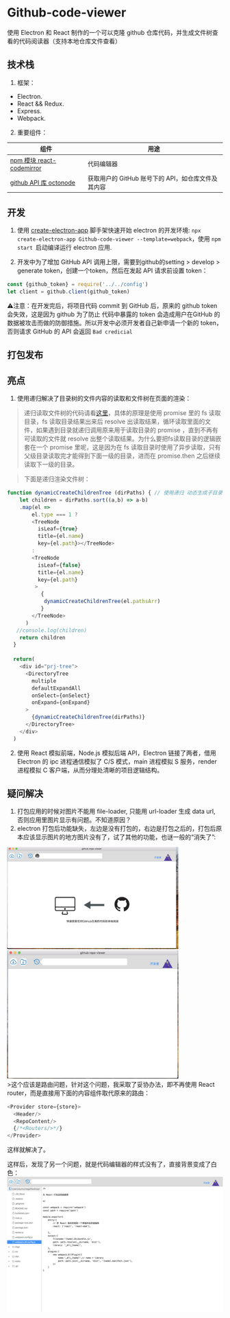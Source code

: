 # Github-code-viewer

使用 Electron 和 React 制作的一个可以克隆 github 仓库代码，并生成文件树查看的代码阅读器（支持本地仓库文件查看）

## 技术栈

1. 框架：

- Electron.
- React && Redux.
- Express.
- Webpack.

2. 重要组件：

| 组件 |  用途  |
| --- | --- |
|  [npm 模块 react-codemirror](https://www.npmjs.com/package/react-codemirror)  |  代码编辑器  |
|  [github API 库 octonode](https://github.com/pksunkara/octonode) |  获取用户的 GitHub 账号下的 API，如仓库文件及其内容  |

## 开发

1. 使用 [create-electron-app](https://www.electronforge.io/) 脚手架快速开始 electron 的开发环境: `npx create-electron-app Github-code-viewer --template=webpack`，使用 `npm start `启动编译运行 electron 应用. 

2. 开发中为了增加 GitHub API 调用上限，需要到github的setting > develop > generate token，创建一个token，然后在发起 API 请求前设置 token：
```js
const {github_token} = require('../../config')
let client = github.client(github_token)
```
⚠️注意：在开发完后，将项目代码 commit 到 GitHub 后，原来的 github token 会失效，这是因为 github 为了防止 代码中暴露的 token 会造成用户在GitHub 的数据被攻击而做的防御措施。所以开发中必须开发者自己新申请一个新的 token，否则请求 GitHub 的 API 会返回 `Bad credicial`

## 打包发布


## 亮点

1. 使用递归解决了目录树的文件内容的读取和文件树在页面的渲染：

>递归读取文件树的代码请看[这里](https://github.com/qumuchegi/github-code-viewer/blob/e1ba1e63f6f38f5e70693df426da38f3a2c20e1d/src/main/server-routes/middleweres.js#L83)，具体的原理是使用 promise 里的 fs 读取目录，fs 读取目录结果出来后 resolve 出读取结果，循环读取里面的文件，如果遇到目录就递归调用原来用于读取目录的 promise ，直到不再有可读取的文件就 resolve 出整个读取结果。为什么要把fs读取目录的逻辑嵌套在一个 promise 里呢，这是因为在 fs 读取目录时使用了异步读取，只有父级目录读取完才能得到下面一级的目录，进而在 promise.then 之后继续读取下一级的目录。

>下面是递归渲染文件树：

```js
function dynamicCreateChildrenTree (dirPaths) { // 使用递归 动态生成子目录树
    let children = dirPaths.sort((a,b) => a-b)
    .map(el => 
        el.type === 1 ?
        <TreeNode 
          isLeaf={true} 
          title={el.name} 
          key={el.path}></TreeNode>
        :
        <TreeNode 
          isLeaf={false}  
          title={el.name} 
          key={el.path} 
         >
           {
            dynamicCreateChildrenTree(el.pathsArr)
           }
        </TreeNode>
      )
   //console.log(children)
    return children
  }

  return(
    <div id="prj-tree">
      <DirectoryTree 
        multiple 
        defaultExpandAll 
        onSelect={onSelect} 
        onExpand={onExpand}
      >
        {dynamicCreateChildrenTree(dirPaths)}
      </DirectoryTree>
    </div>
  )
```

2. 使用 React 模拟前端，Node.js 模拟后端 API，Electron 链接了两者，借用 Electron 的 ipc 进程通信模拟了 C/S 模式，main 进程模拟 S 服务，render 进程模拟 C 客户端，从而分理处清晰的项目逻辑结构。

## 疑问解决

1. 打包应用的时候对图片不能用 file-loader, 只能用 url-loader 生成 data url, 否则应用里图片显示有问题。不知道原因？
2. electron 打包后功能缺失，左边是没有打包的，右边是打包之后的，打包后原本应该显示图片的地方图片没有了，试了其他的功能，也谜一般的“消失了”:
<div >
<img src='./prj-dev-Doc-Material/bug1.png' style="width: 400px"/>
<img src='./prj-dev-Doc-Material/bug2.png' style="width: 400px"/>
</div>
>这个应该是路由问题，针对这个问题，我采取了妥协办法，即不再使用 React router，而是直接用下面的内容组件取代原来的路由：

```js
<Provider store={store}>
  <Header/>
  <RepoContent/>
  {/*<Routers/>*/}
</Provider>
```
这样就解决了。

这样后，发现了另一个问题，就是代码编辑器的样式没有了，直接背景变成了白色：
<img src='./prj-dev-Doc-Material/bug3.png' style="width: 600px"/>